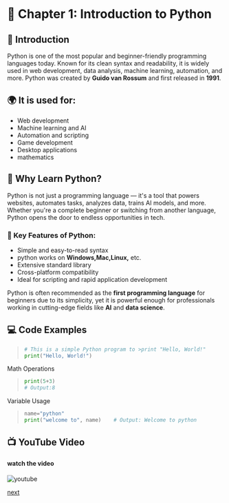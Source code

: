 
# 📘 Chapter 1: Introduction to Python


## 🧩 Introduction
Python is one of the most popular and beginner-friendly programming languages today. Known for its clean syntax and readability, it is widely used in web development, data analysis, machine learning, automation, and more. Python was created by **Guido van Rossum** and first released in **1991**.

## 🌍 It is used for:
- Web development
-  Machine learning and AI 
- Automation and scripting
- Game development
- Desktop applications
- mathematics


## 🚀 Why Learn Python?

Python is not just a programming language — it's a tool that powers websites, automates tasks, analyzes data, trains AI models, and more. Whether you're a complete beginner or switching from another language, Python opens the door to endless opportunities in tech.



### 🔑 Key Features of Python:
- Simple and easy-to-read syntax  
- python works on **Windows,Mac,Linux,** etc.  
- Extensive standard library  
- Cross-platform compatibility  
- Ideal for scripting and rapid application development  

Python is often recommended as the **first programming language** for beginners due to its simplicity, yet it is powerful enough for professionals working in cutting-edge fields like **AI** and **data science**.

## 💻 Code Examples

>```python
># This is a simple Python program to >print "Hello, World!"
>print("Hello, World!")
 Math Operations
>```python
>print(5+3)
># Output:8   
 Variable Usage
>```python
>name="python"
>print("welcome to", name)    # Output: Welcome to python
>```

## 📺 YouTube Video

####  watch the video
![youtube]()

[next](python_chapter_2_install)

